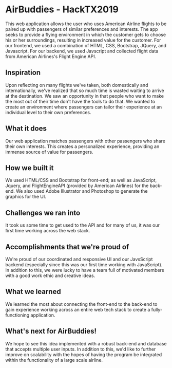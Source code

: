 # AirBuddies - HackTX2019

This web application allows the user who uses American Airline flights to be paired up with passengers of similar preferences and interests. The app seeks to provide a flying environment in which the customer gets to choose his or her surroundings, resulting in increased value for the customer. For our frontend, we used a combination of HTML, CSS, Bootstrap, JQuery, and Javascript. For our backend, we used Javscript and collected flight data from American Airlines's Flight Engine API.

## Inspiration
Upon reflecting on many flights we've taken, both domestically and internationally, we've realized that so much time is wasted waiting to arrive at the destination. We saw an opportunity in that people who want to make the most out of their time don't have the tools to do that. We wanted to create an environment where passengers can tailor their experience at an individual level to their own preferences.

## What it does
Our web application matches passengers with other passengers who share their own interests. This creates a personalized experience, providing an immense source of value for passengers.

## How we built it
We used HTML/CSS and Bootstrap for front-end; as well as JavaScript, Jquery, and FlightEngineAPI (provided by American Airlines) for the back-end. We also used Adobe Illustrator and Photoshop to generate the graphics for the UI.

## Challenges we ran into
It took us some time to get used to the API and for many of us, it was our first time working across the web stack.

## Accomplishments that we're proud of
We're proud of our coordinated and responsive UI and our JavsScript backend (especially since this was our first time working with JavaScript). In addition to this, we were lucky to have a team full of motivated members with a good work ethic and creative ideas.

## What we learned
We learned the most about connecting the front-end to the back-end to gain experience working across an entire web tech stack to create a fully-functioning application.

## What's next for AirBuddies!
We hope to see this idea implemented with a robust back-end and database that accepts multiple user inputs. In addition to this, we'd like to further improve on scalability with the hopes of having the program be integrated within the functionality of a large scale airline.
